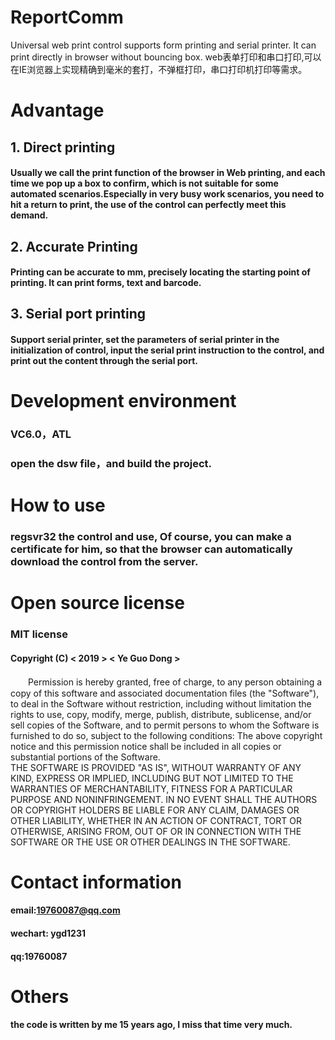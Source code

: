 # ReportComm
Universal web print control supports form printing and serial printer. It can print directly in browser without bouncing box.
web表单打印和串口打印,可以在IE浏览器上实现精确到毫米的套打，不弹框打印，串口打印机打印等需求。

# Advantage
## 1. Direct printing
#### Usually we call the print function of the browser in Web printing, and each time we pop up a box to confirm, which is not suitable for some automated scenarios.Especially in very busy work scenarios, you need to hit a return to print, the use of the control can perfectly meet this demand.
## 2. Accurate Printing
#### Printing can be accurate to mm, precisely locating the starting point of printing. It can print forms, text and barcode.
## 3. Serial port printing
#### Support serial printer, set the parameters of serial printer in the initialization of control, input the serial print instruction to the control, and print out the content through the serial port.

# Development environment
### VC6.0，ATL
### open the dsw file，and build the project.

# How to use
### regsvr32 the control and use, Of course, you can make a certificate for him, so that the browser can automatically download the control from the server. 

# Open source license
### MIT license
#### Copyright (C) < 2019 > < Ye Guo Dong >

　　Permission is hereby granted, free of charge, to any person obtaining a copy of this software and associated documentation files (the "Software"), to deal in the Software without restriction, including without limitation the rights to use, copy, modify, merge, publish, distribute, sublicense, and/or sell copies of the Software, and to permit persons to whom the Software is furnished to do so, subject to the following conditions:
   The above copyright notice and this permission notice shall be included in all copies or substantial portions of the Software.   
   THE SOFTWARE IS PROVIDED "AS IS", WITHOUT WARRANTY OF ANY KIND, EXPRESS OR IMPLIED, INCLUDING BUT NOT LIMITED TO THE WARRANTIES OF MERCHANTABILITY, FITNESS FOR A PARTICULAR PURPOSE AND NONINFRINGEMENT. IN NO EVENT SHALL THE AUTHORS OR COPYRIGHT HOLDERS BE LIABLE FOR ANY CLAIM, DAMAGES OR OTHER LIABILITY, WHETHER IN AN ACTION OF CONTRACT, TORT OR OTHERWISE, ARISING FROM, OUT OF OR IN CONNECTION WITH THE SOFTWARE OR THE USE OR OTHER DEALINGS IN THE SOFTWARE.
   
# Contact information
#### email:19760087@qq.com
#### wechart: ygd1231
#### qq:19760087

# Others
#### the code is written by me 15 years ago, I miss that time very much.
